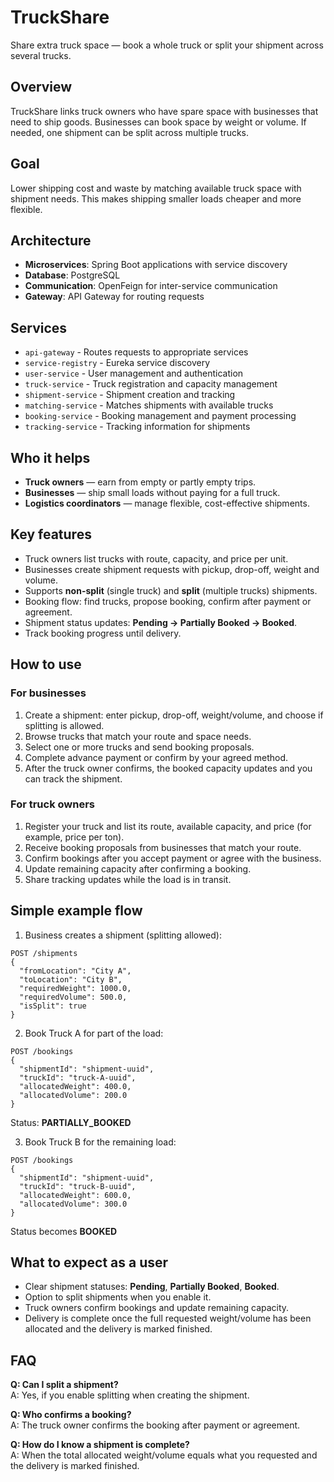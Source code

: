 # TruckShare

Share extra truck space — book a whole truck or split your shipment across several trucks.

## Overview
TruckShare links truck owners who have spare space with businesses that need to ship goods. Businesses can book space by weight or volume. If needed, one shipment can be split across multiple trucks.

## Goal
Lower shipping cost and waste by matching available truck space with shipment needs. This makes shipping smaller loads cheaper and more flexible.

## Architecture

- **Microservices**: Spring Boot applications with service discovery
- **Database**: PostgreSQL
- **Communication**: OpenFeign for inter-service communication
- **Gateway**: API Gateway for routing requests

## Services

- `api-gateway` - Routes requests to appropriate services
- `service-registry` - Eureka service discovery
- `user-service` - User management and authentication
- `truck-service` - Truck registration and capacity management
- `shipment-service` - Shipment creation and tracking
- `matching-service` - Matches shipments with available trucks
- `booking-service` - Booking management and payment processing
- `tracking-service` - Tracking information for shipments

## Who it helps
- **Truck owners** — earn from empty or partly empty trips.
- **Businesses** — ship small loads without paying for a full truck.
- **Logistics coordinators** — manage flexible, cost-effective shipments.

## Key features
- Truck owners list trucks with route, capacity, and price per unit.
- Businesses create shipment requests with pickup, drop-off, weight and volume.
- Supports **non-split** (single truck) and **split** (multiple trucks) shipments.
- Booking flow: find trucks, propose booking, confirm after payment or agreement.
- Shipment status updates: **Pending → Partially Booked → Booked**.
- Track booking progress until delivery.

## How to use

### For businesses
1. Create a shipment: enter pickup, drop-off, weight/volume, and choose if splitting is allowed.  
2. Browse trucks that match your route and space needs.  
3. Select one or more trucks and send booking proposals.  
4. Complete advance payment or confirm by your agreed method.  
5. After the truck owner confirms, the booked capacity updates and you can track the shipment.

### For truck owners
1. Register your truck and list its route, available capacity, and price (for example, price per ton).  
2. Receive booking proposals from businesses that match your route.  
3. Confirm bookings after you accept payment or agree with the business.  
4. Update remaining capacity after confirming a booking.  
5. Share tracking updates while the load is in transit.

## Simple example flow

1. Business creates a shipment (splitting allowed):
```
POST /shipments
{
  "fromLocation": "City A",
  "toLocation": "City B",
  "requiredWeight": 1000.0,
  "requiredVolume": 500.0,
  "isSplit": true
}
```

2. Book Truck A for part of the load:
```
POST /bookings
{
  "shipmentId": "shipment-uuid",
  "truckId": "truck-A-uuid",
  "allocatedWeight": 400.0,
  "allocatedVolume": 200.0
}
```
Status: **PARTIALLY_BOOKED**

3. Book Truck B for the remaining load:
```
POST /bookings
{
  "shipmentId": "shipment-uuid",
  "truckId": "truck-B-uuid",
  "allocatedWeight": 600.0,
  "allocatedVolume": 300.0
}
```
Status becomes **BOOKED**

## What to expect as a user
- Clear shipment statuses: **Pending**, **Partially Booked**, **Booked**.  
- Option to split shipments when you enable it.  
- Truck owners confirm bookings and update remaining capacity.  
- Delivery is complete once the full requested weight/volume has been allocated and the delivery is marked finished.

## FAQ
**Q: Can I split a shipment?**  
A: Yes, if you enable splitting when creating the shipment.

**Q: Who confirms a booking?**  
A: The truck owner confirms the booking after payment or agreement.

**Q: How do I know a shipment is complete?**  
A: When the total allocated weight/volume equals what you requested and the delivery is marked finished.

<!-- ## Support
For help, contact your platform administrator or support channel (provide contact details here). -->
